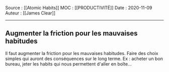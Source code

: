 Source : [[Atomic Habits]]
MOC : [[PRODUCTIVITÉ]]
Date : 2020-11-09
Auteur : [[James Clear]]
***

## Augmenter la friction pour les mauvaises habitudes
   Il faut augmenter la friction pour les mauvaises habitudes. Faire des choix simples qui auront des conséquences sur le long terme. 
   Ex : acheter un bon bureau, jeter les habits qui nous permettent d'aller en boîte...